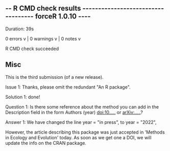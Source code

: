 ## -- R CMD check results ----------------------------------- forceR 1.0.10 ----
Duration: 39s

0 errors v | 0 warnings v | 0 notes v

R CMD check succeeded

## Misc
This is the third submission (of a new release).

Issue 1:
  Thanks, please omit the redundant "An R package".
       
Solution 1:
  done!
  


Question 1:
  Is there some reference about the method you can add in the Description
  field in the form Authors (year) <doi:10.....> or <arXiv:.....>?
  
Answer 1:
  We have changed the line
  year         = "in press",
  to
  year         = "2022",
  
  However, the article describing this package was just accepted in 'Methods in 
    Ecology and Evolution' today. As soon as we get one a DOI, we will update 
    the info on the CRAN package.
